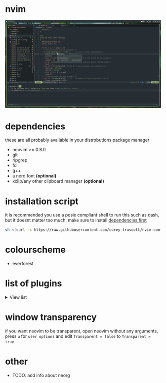 # nvim

![source code from dmenu](screenshots/demo.png)

# dependencies
these are all probably available in your distrobutions package manager
* neovim >= 0.8.0
* git
* ripgrep
* fd
* g++
* a nerd font **(optional)**
* xclip/any other clipboard manager **(optional)**

# installation script
it is recommended you use a posix compliant shell to run this such as dash, but it doesnt matter too much.
make sure to install [dependencies first](https://github.com/corey-truscott/nvim-config#dependencies)
```sh
sh <(curl -s https://raw.githubusercontent.com/corey-truscott/nvim-config/main/install.sh)
```

# colourscheme
* everforest

# list of plugins
<details>
  <summary>View list</summary>

* autotag
* barbecue
* bufferline
* cmp
* colorizer
* dressing
* gitsigns
* illuminate
* lsp-zero
* lualine
* luasnip
* mason
* mini.comment
* mini.pairs
* mini.starter
* mini.surround
* neorg
* neotree
* noice
* notify
* null-ls
* persistence
* repeat
* scrollbar
* speeddating
* startuptime
* telescope
* todo-comments
* transparent
* treesitter
* trouble
* undotree
* vim-be-good
* which-key
* yankassassin

</details>

# window transparency
if you want neovim to be transparent, open neovim without any arguments, press `u` for `user options` and edit `Transparent = false` to `Transparent = true`

# other
- TODO: add info about neorg
